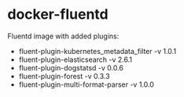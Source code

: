 # docker-fluentd
Fluentd image with added plugins:

* fluent-plugin-kubernetes_metadata_filter -v 1.0.1
* fluent-plugin-elasticsearch -v 2.6.1
* fluent-plugin-dogstatsd -v 0.0.6
* fluent-plugin-forest -v 0.3.3
* fluent-plugin-multi-format-parser -v 1.0.0

